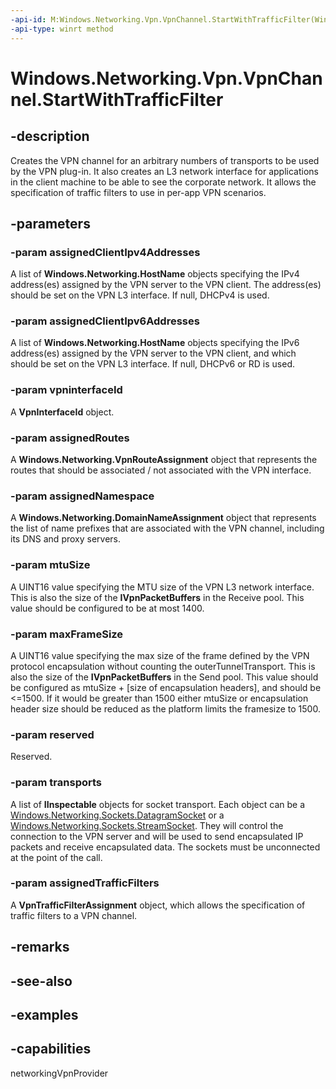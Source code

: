 ```yaml
---
-api-id: M:Windows.Networking.Vpn.VpnChannel.StartWithTrafficFilter(Windows.Foundation.Collections.IIterable{Windows.Networking.HostName},Windows.Foundation.Collections.IIterable{Windows.Networking.HostName},Windows.Networking.Vpn.VpnInterfaceId,Windows.Networking.Vpn.VpnRouteAssignment,Windows.Networking.Vpn.VpnDomainNameAssignment,System.UInt32,System.UInt32,System.Boolean,Windows.Foundation.Collections.IIterable{System.Object},Windows.Networking.Vpn.VpnTrafficFilterAssignment)
-api-type: winrt method
---
```


<!-- Method syntax.
public void VpnChannel.StartWithTrafficFilter(IIterable<HostName> assignedClientIpv4Addresses, IIterable<HostName> assignedClientIpv6Addresses, VpnInterfaceId vpninterfaceId, VpnRouteAssignment assignedRoutes, VpnDomainNameAssignment assignedNamespace, UInt32 mtuSize, UInt32 maxFrameSize, Boolean reserved, IIterable<Object> transports, VpnTrafficFilterAssignment assignedTrafficFilters)
-->

# Windows.Networking.Vpn.VpnChannel.StartWithTrafficFilter

## -description
Creates the VPN channel for an arbitrary numbers of transports to be used by the VPN plug-in. It also creates an L3 network interface for applications in the client machine to be able to see the corporate network. It allows the specification of traffic filters to use in per-app VPN scenarios.

## -parameters
### -param assignedClientIpv4Addresses
A list of **Windows.Networking.HostName** objects specifying the IPv4 address(es) assigned by the VPN server to the VPN client. The address(es) should be set on the VPN L3 interface. If null, DHCPv4 is used.

### -param assignedClientIpv6Addresses
A list of **Windows.Networking.HostName** objects specifying the IPv6 address(es) assigned by the VPN server to the VPN client, and which should be set on the VPN L3 interface. If null, DHCPv6 or RD is used.

### -param vpninterfaceId
A **VpnInterfaceId** object.

### -param assignedRoutes
A **Windows.Networking.VpnRouteAssignment** object that represents the routes that should be associated / not associated with the VPN interface.

### -param assignedNamespace
A **Windows.Networking.DomainNameAssignment** object that represents the list of name prefixes that are associated with the VPN channel, including its DNS and proxy servers.

### -param mtuSize
A UINT16 value specifying the MTU size of the VPN L3 network interface. This is also the size of the **IVpnPacketBuffers** in the Receive pool. This value should be configured to be at most 1400.

### -param maxFrameSize
A UINT16 value specifying the max size of the frame defined by the VPN protocol encapsulation without counting the outerTunnelTransport. This is also the size of the **IVpnPacketBuffers** in the Send pool. This value should be configured as mtuSize + [size of encapsulation headers], and should be <=1500. If it would be greater than 1500 either mtuSize or encapsulation header size should be reduced as the platform limits the framesize to 1500.

### -param reserved
Reserved.

### -param transports
A list of **IInspectable** objects for socket transport. Each object can be a [Windows.Networking.Sockets.DatagramSocket](/uwp/api/windows.networking.sockets.datagramsocket) or a [Windows.Networking.Sockets.StreamSocket](/uwp/api/windows.networking.sockets.streamsocket). They will control the connection to the VPN server and will be used to send encapsulated IP packets and receive encapsulated data. The sockets must be unconnected at the point of the call.

### -param assignedTrafficFilters
A **VpnTrafficFilterAssignment** object, which allows the specification of traffic filters to a VPN channel.

## -remarks

## -see-also

## -examples

## -capabilities
networkingVpnProvider
